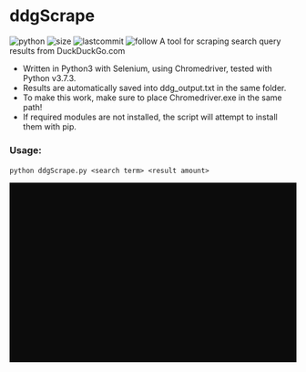 # ddgScrape
![python](https://img.shields.io/pypi/pyversions/Django.svg)
![size](https://img.shields.io/github/size/ak-wa/ddgScrape/ddgScrape.py.svg)
![lastcommit](https://img.shields.io/github/last-commit/ak-wa/ddgScrape.svg)
![follow](https://img.shields.io/github/followers/ak-wa.svg?label=Follow&style=social)
A tool for scraping search query results from DuckDuckGo.com
* Written in Python3 with Selenium, using Chromedriver, tested with Python v3.7.3.
* Results are automatically saved into ddg_output.txt in the same folder.
* To make this work, make sure to place Chromedriver.exe in the same path!
* If required modules are not installed, the script will attempt to install them with pip.
### Usage:
`python ddgScrape.py <search term> <result amount>` 

![](preview_2.gif)
